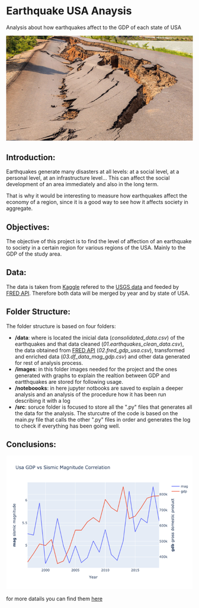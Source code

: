 # Earthquake USA Anaysis
Analysis about how earthquakes affect to the GDP of each state of USA

![](/images/1030_SS_earthquake-1028x579.jpeg)


##   Introduction:
Earthquakes generate many disasters at all levels: at a social level, at a personal level, at an infrastructure level...
This can affect the social development of an area immediately and also in the long term.

That is why it would be interesting to measure how earthquakes affect the economy of a region, since it is a good way to see how it affects society in aggregate.

##   Objectives:
The objective of this project is to find the level of affection of an earthquake to society in a certain region for various regions of the USA. Mainly to the GDP of the study area.

##   Data:
The data is taken from [Kaggle](https://www.kaggle.com/danielpe/earthquakes) refered to the [USGS data](https://earthquake.usgs.gov/earthquakes/feed/v1.0/csv.php) and feeded by [FRED API](https://fred.stlouisfed.org/docs/api/fred/). Therefore both data will be merged by year and by state of USA.

##   Folder Structure:
The folder structure is based on four folders:
  * **/data**: where is located the inicial data (*consolidated_data.csv*) of the earthquakes and that data cleaned (*01.earthquakes_clean_data.csv*), the data obtained from [FRED API](https://fred.stlouisfed.org/docs/api/fred/) (*02.fred_gdp_usa.csv*), transformed and enriched data (*03.df_data_mag_gdp.csv*) and other data generated for rest of analysis process.
  * **/images**: in this folder images needed for the project and the ones generated with graphs to explain the realtion between GDP and eartthquakes are stored for following usage.
  * **/noteboooks**: in here jupyter notbooks are saved to explain a deeper analysis and an analysis of the procedure how it has been run describing it with a log
  * **/src**: soruce folder is focused to store all the ".py" files that generates all the data for the analysis. The sturcutre of the code is based on the main.py file that calls the other ".py" files in order and generates the log to check if everything has been going well.
  
##   Conclusions:




![](/images/usa_gdp-vs-mag.png)

for more datails you can find them [here](/notebooks/Earthquake%20Analysis.ipynb)
